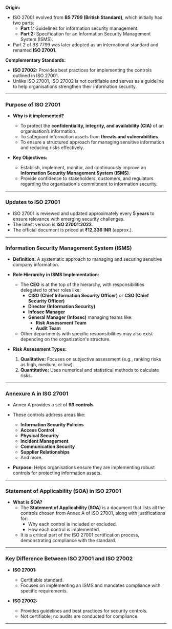 **Origin:**

- ISO 27001 evolved from **BS 7799 (British Standard)**, which initially had two parts:
    - **Part 1:** Guidelines for information security management.
    - **Part 2:** Specification for an Information Security Management System (ISMS).
- Part 2 of BS 7799 was later adopted as an international standard and renamed **ISO 27001**.

**Complementary Standards:**

- **ISO 27002:** Provides best practices for implementing the controls outlined in ISO 27001.
- Unlike ISO 27001, ISO 27002 is not certifiable and serves as a guideline to help organisations strengthen their information security.

---

### **Purpose of ISO 27001**

- **Why is it implemented?**
    
    - To protect the **confidentiality, integrity, and availability (CIA)** of an organisation’s information.
    - To safeguard information assets from **threats and vulnerabilities**.
    - To ensure a structured approach for managing sensitive information and reducing risks effectively.
- **Key Objectives:**
    
    - Establish, implement, monitor, and continuously improve an **Information Security Management System (ISMS)**.
    - Provide confidence to stakeholders, customers, and regulators regarding the organisation's commitment to information security.

---

### **Updates to ISO 27001**

- ISO 27001 is reviewed and updated approximately every **5 years** to ensure relevance with emerging security challenges.
- The latest version is **ISO 27001:2022**.
- The official document is priced at **₹12,336 INR** (approx.).

---

### **Information Security Management System (ISMS)**

- **Definition:** A systematic approach to managing and securing sensitive company information.
    
- **Role Hierarchy in ISMS Implementation:**
    
    - The **CEO** is at the top of the hierarchy, with responsibilities delegated to other roles like:
        - **CISO (Chief Information Security Officer)** or **CSO (Chief Security Officer)**
        - **Director (Information Security)**
        - **Infosec Manager**
        - **General Manager (Infosec)** managing teams like:
            - **Risk Assessment Team**
            - **Audit Team**
    - Other departments with specific responsibilities may also exist depending on the organization's structure.
- **Risk Assessment Types:**
    
    1. **Qualitative:** Focuses on subjective assessment (e.g., ranking risks as high, medium, or low).
    2. **Quantitative:** Uses numerical and statistical methods to calculate risks.

---

### **Annexure A in ISO 27001**

- Annex A provides a set of **93 controls** 
    
- These controls address areas like:
    
    - **Information Security Policies**
    - **Access Control**
    - **Physical Security**
    - **Incident Management**
    - **Communication Security**
    - **Supplier Relationships**
    - And more.
- **Purpose:** Helps organisations ensure they are implementing robust controls for protecting information assets.

---

### **Statement of Applicability (SOA) in ISO 27001**

- **What is SOA?**
    - The **Statement of Applicability (SOA)** is a document that lists all the controls chosen from Annex A of ISO 27001, along with justifications for:
        - Why each control is included or excluded.
        - How each control is implemented.
    - It is a critical part of the ISO 27001 certification process, demonstrating compliance with the standard.

---

### **Key Difference Between ISO 27001 and ISO 27002**

- **ISO 27001:**
    
    - Certifiable standard.
    - Focuses on implementing an ISMS and mandates compliance with specific requirements.
- **ISO 27002:**
    
    - Provides guidelines and best practices for security controls.
    - Not certifiable; no audits are conducted for compliance.

---
